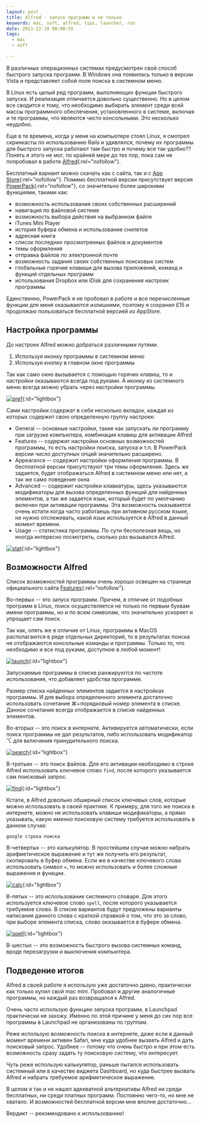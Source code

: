 ```yaml
---
layout: post
title: Alfred - запуск программ и не только
keywords: mac, soft, alfred, tips, launcher, run
date: 2011-12-10 08:00:55
tags:
  - mac
  - soft
	
---
```


В различных операционных системах предусмотрен свой способ быстрого запуска программ. В Windows она появилась только в версии Vista и представляет собой поле поиска в системном меню.

В Linux есть целый ряд программ, выполняющих функции быстрого запуска. И реализация отличается довольно существенно. Но в целом все сводится к тому, что необходимо выбирать элемент среди всей массы программного обеспечения, установленного в системе, включая и те программы, что являются чисто консольными. Это несколько неудобно.

Еще в те времена, когда у меня на компьютере стоял Linux, я смотрел скринкасты по использованию Rails и удивлялся, почему их программы для быстрого запуска работают там быстро и почему все так удобно?? Понять я этого не мог, по крайней мере до тех пор, пока сам не попробовал в работе [Alfred][]{:rel="nofollow"}.

[Alfred]: http://www.alfredapp.com/
	"Alfred App"

Бесплатный вариант можно скачать как с сайта, так и с [App Store][1]{:rel="nofollow"}. Помимо бесплатной версии присутствует версия [PowerPack][]{:rel="nofollow"}, со значительно более широкими функциями, такими как: 

[1]: http://itunes.apple.com/ru/app/alfred/id405843582?mt=12
	"Alfred - iTunes"

[PowerPack]: http://www.alfredapp.com/powerpack/
	"Alfred App - Powerpack"

* возможность использования своих собственных расширений
* навигация по файловой системе
* возможность выбора действия на выбранном файле
* iTunes Mini Player
* история буфера обмена и использование снипетов
* адресная книга
* список последних просмотренных файлов и документов
* темы оформления
* отправка файлов по электронной почте
* возможность задания своих собственных поисковых систем
* глобальные горячие клавиши для вызова приложений, команд и функций отдельных программ
* использования Dropbox или iDisk для сохранения настроек программы

Единственно, PowerPack я не пробовал в работе и все перечисленные функции для меня оказываются излишними, поэтому я сохранил £15 и продолжаю пользоваться бесплатной версией из AppStore.

## Настройка программы

До настроек Alfred можно добраться различными путями.

1. Используя иконку программы в системном меню
2. Используя кнопку в главном окне программы

Так как само окно вызывается с помощью горячих клавиш, то и настройки оказываются всегда под руками. А иконку из системного меню всегда можно убрать через настройки программы. 

[![pref][]](http://static.juev.ru/2011/12/pref.png){:id="lightbox"}

[pref]: http://static.juev.ru/2011/12/pref-th.png

Сами настройки содержат в себе несколько вкладок, каждая из которых содержит свою определенную группу настроек:

* General -- основные настройки, такие как запускать ли программу при загрузке компьютера, комбинация клавиш для активации Alfred
* Features -- содержит настройки основных возможностей программы, то есть настройки поиска, запуска и т.п. В PowerPack версии число доступных опций значительно расширено.
* Appearance -- содержит настройки оформления программы. В бесплатной версии присутствуют три темы оформления. Здесь же задается, будет отображаться Alfred в системном меню или нет, а так же само поведение окна
* Advanced -- содержит настройки клавиатуры, здесь указываются модификаторы для вызова определенных функций для найденных элементов, а так же задается язык, который будет по умолчанию включен при активации программы. Эта возможность оказывается очень кстати когда часто работаешь при активном русском языке, не нужно отслеживать, какой язык используется в Alfred в данный момент времени.
* Usage -- статистика программы. По сути бесполезная вещь, но иногда интересно посмотреть, сколько раз вызывался Alfred.

[![stat][]](http://static.juev.ru/2011/12/stat){:id="lightbox"}

[stat]: http://static.juev.ru/2011/12/stat-th.png


## Возможности Alfred

Список возможностей программы очень хорошо освещен на странице официального сайта [Features][]{:rel="nofollow"}.

[Features]: http://www.alfredapp.com/#alfred-features
	"Alfred App - Features"

Во-первых -- это запуск программ. Причем, в отличие от подобных программ в Linux, поиск осуществляется не только по первым буквам имени программы, но и по всем символам, что значительно ускоряет и упрощает сам поиск.

Так как, опять же в отличие от Linux, программы в MacOS располагаются в ряде отдельных директорий, то в результатах поиска не отображаются консольные команды и программы. Только то, что необходимо и все под руками, доступное в любой момент!

[![launch][]](http://static.juev.ru/2011/12/launch.png){:id="lightbox"}

[launch]: http://static.juev.ru/2011/12/launch-th.png

Запускаемые программы в списке ранжируются по частоте использования, что добавляет удобства программе.

Размер списка найденных элементов задается в настройках программы. И для выбора определенного элемента достаточно использовать сочетание ⌘+порядковый номер элемента в списке. Данное сочетание всегда отображается в списке найденных элементов.

Во-вторых -- это поиск в интернете. Активируется автоматически, если поиск программы не дал результатов, либо использовать модификатор ⌥ для включения принудительного поиска. 

[![search][]](http://static.juev.ru/2011/12/search.png){:id="lightbox"}

[search]: http://static.juev.ru/2011/12/search-th.png

В-третьих -- это поиск файлов. Для его активации необходимо в строке Alfred использовать ключевое слово `find`, после которого указывается сам поисковый запрос.

[![find][]](http://static.juev.ru/2011/12/find.png){:id="lightbox"}

[find]: http://static.juev.ru/2011/12/find-th.png

Кстати, в Alfred довольно обширный список ключевых слов, которые можно использовать в своей практике. К примеру, для того же поиска в интернете, можно не использовать клавиши модификаторы, а прямо указывать, какую именно поисковую систему требуется использовать в данном случае:

	google строка поиска

В-четвертых -- это калькулятор. В простейшем случае можно набрать арифметическое выражение и тут же получить его результат, скопировать в буфер обмена. Если же в качестве ключевого слова использовать символ `=`, то можно использовать и более сложные выражения и функции.

[![calc][]](http://static.juev.ru/2011/12/calc.png){:id="lightbox"}

[calc]: http://static.juev.ru/2011/12/calc-th.png

В-пятых -- это использование системного словаря. Для этого используется ключевое слово `spell`, после которого указывается требуемое слово. В списке вариантов будут предложены варианты написания данного слова с краткой справкой о том, что это за слово, при выборе элемента списка, слово оказывается в буфере обмена.

[![spell][]](http://static.juev.ru/2011/12/spell.png){:id="lightbox"}

[spell]: http://static.juev.ru/2011/12/spell-th.png

В-шестых -- это возможность быстрого вызова системных команд, вроде перезагрузки и выключения компьютера.

## Подведение итогов

Alfred в своей работе я использую уже достаточно давно, практически как только купил свой mac mini. Пробовал и другие аналогичные программы, но каждый раз возвращался к Alfred. 

Очень часто использую функцию запуска программ, в Launchpad практически не захожу. Именно по этой причине у меня до сих пор все программы в Launchpad не организованы по группам. 

Реже использую возможность поиска в интернете, даже если в данный момент времени активен Safari, мне куда удобнее вызвать Alfred и дать поисковый запрос. Удобнее -- потому что очень быстро и при этом есть возможность сразу задать ту поисковую систему, что интересует.

Чуть реже использую калькулятор, раньше пытался использовать системный или в качестве виджета Dashboard, но куда быстрее вызвать Alfred и набрать требуемое арифметическое выражение.

В целом я так и не нашел адекватной альтернативы Alfred ни среди бесплатных, ни среди платных программ. Постоянно чего-то, но мне не хватало. И возможностей бесплатной версии мне вполне достаточно...

Вердикт -- рекомендовано к использованию!